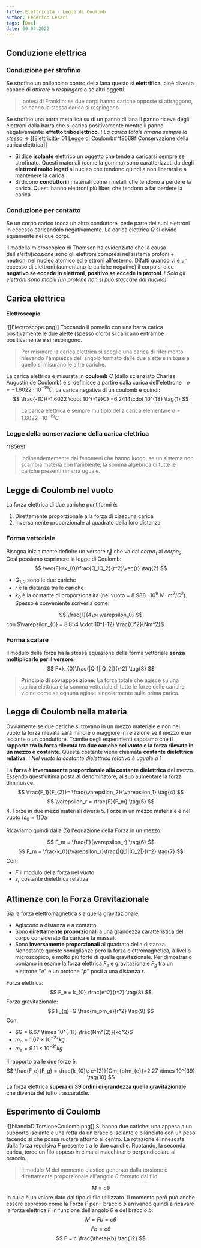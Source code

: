 ```yaml
---
title: Elettricità - Legge di Coulomb
author: Federico Cesari
tags: [Doc]
date: 00.04.2022
---
```

## Conduzione elettrica 
### Conduzione per strofinio
Se strofino un palloncino contro della lana questo si **elettrifica**, cioè diventa capace di *attirare* o *respingere* a se altri oggetti.
>Ipotesi di Franklin: se due corpi hanno cariche opposte si attraggono, se hanno la stessa carica si respingono

Se strofino una barra metallica su di un panno di lana il panno riceve degli elettroni dalla barra che si carica positivamente mentre il panno negativamente: **effetto triboelettrico**.
! *La carica totale rimane sempre la stessa* -> [[Elettricità- 01 Legge di Coulomb#^f8569f|Conservazione della carica elettrica]]

- Si dice **isolante** elettrico un oggetto che tende a caricarsi sempre se strofinato. Questi materiali (come la gomma) sono caratterizzati da degli **elettroni molto legati** al nucleo che tendono quindi a non liberarsi e a mantenere la carica.
- Si dicono **conduttori** i materiali come i metalli che tendono a perdere la carica. Questi hanno elettroni più liberi che tendono a far perdere la carica

### Conduzione per contatto
Se un corpo carico tocca un altro conduttore, cede parte dei suoi elettroni in eccesso caricandolo negativamente. La carica elettrica $Q$ si divide equamente nei due corpi.

Il modello microscopico di Thomson ha evidenziato che la causa dell'*elettrificazione* sono gli elettroni compresi nel sistema protoni + neutroni nel nucleo atomico ed elettroni all'esterno. Difatti quando vi è un eccesso di elettroni (aumentano le cariche negative) il corpo si dice **negativo se eccede in elettroni**, **positivo se eccede in protoni**.
! *Solo gli elettroni sono mobili (un protone non si può staccare dal nucleo)*

## Carica elettrica
#### Elettroscopio
![[Electroscope.png]]
Toccando il pomello con una barra carica positivamente le due alette (spesso d'oro) si caricano entrambe positivamente e si respingono. 
>Per misurare la carica elettrica si sceglie una carica di riferimento rilevando l'ampiezza dell'angolo formato dalle due alette e in base a quello si misurano le altre cariche.

La carica elettrica è misurata in **coulomb** $C$ (dallo scienziato Charles Augustin de Coulomb) e si definisce a partire dalla carica dell'elettrone $-e = -1.6022 \cdot 10^{-19} C$. 
La carica negativa di un coulomb è quindi:
$$
\frac{-1C}{-1.6022 \cdot 10^{-19}C} =6.2414\cdot 10^{18}
\tag{1}
$$
>La carica elettrica è sempre multiplo della carica elementare $e = 1.6022 \cdot 10^{-19} C$


### Legge della conservazione della carica elettrica
^f8569f
>Indipendentemente dai fenomeni che hanno luogo, se un sistema non scambia materia con l'ambiente, la somma algebrica di tutte le cariche presenti rimarrà uguale.

## Legge di Coulomb nel vuoto
La forza elettrica di due cariche puntiformi è: 
1. Direttamente proporzionale alla forza di ciascuna carica
2. Inversamente proporzionale al quadrato della loro distanza

### Forma vettoriale
Bisogna inizialmente definire un versore $\vec{r}$ che va dal $corpo_1$ al $corpo_2$. Così possiamo esprimere la legge di Coulomb:
$$
\vec{F}=k_{0}\frac{Q_1Q_2}{r^2}\vec{r}
\tag{2}
$$
- $Q_{1,2}$ sono le due cariche
- $r$ è la distanza tra le cariche
- $k_{0}$ è la costante di proporzionalità  (nel vuoto = $8.988 \cdot 10^{9}$ $N\cdot m^{2}/C^{2}$). Spesso è conveniente scriverla come: 

$$
\frac{1}{4\pi \varepsilon_0}
$$
con $\varepsilon_{0} = 8.854 \cdot 10^{-12} \frac{C^2}{Nm^2}$ 


 ### Forma scalare
 Il modulo della forza ha la stessa equazione della forma vettoriale **senza moltiplicarlo per il versore**. 
$$
F=k_{0}\frac{|Q_1||Q_2|}{r^2}
\tag{3}
$$
>**Principio di sovrapposizione:** La forza totale che agisce su una carica elettrica è la somma vettoriale di tutte le forze delle cariche vicine come se ognuna agisse singolarmente sulla prima carica.

## Legge di Coulomb nella materia
Ovviamente se due cariche si trovano in un mezzo materiale e non nel vuoto la forza rilevata sarà minore o maggiore in relazione se il mezzo è un isolante o un conduttore.
Tramite degli esperimenti sappiamo che **il rapporto tra la forza rilevata tra due cariche nel vuoto e la forza rilevata in un mezzo è costante**. Questa costante viene chiamata **costante dielettrica relativa**.
! *Nel vuoto la costante dielettrica relativa è uguale a* $1$

La **forza è inversamente proporzionale alla costante dielettrica** del mezzo. Essendo quest'ultima posta al denominatore, al suo aumentare la forza diminuisce.
$$
\frac{F_1}{F_{2}}= \frac{\varepsilon_2}{\varepsilon_1} 
\tag{4}
$$
$$
\varepsilon_r = \frac{F}{F_m} 
\tag{5}
$$
4. Forze in due mezzi materiali diversi
5. Forze in un mezzo materiale e nel vuoto ($\varepsilon_0 = 1$)Da

Ricaviamo quindi dalla $(5)$ l'equazione della Forza in un mezzo:

$$
F_m = \frac{F}{\varepsilon_r}
\tag{6}
$$
$$
F_m = \frac{k_0}{\varepsilon_r}\frac{|Q_1||Q_2|}{r^2} 
\tag{7}
$$
Con:
- $F$ il modulo della forza nel vuoto
- $\varepsilon_r$ costante dielettrica relativa

## Attinenze con la Forza Gravitazionale
Sia la forza elettromagnetica sia quella gravitazionale:
- Agiscono a distanza e a contatto.
- Sono **direttamente proporzionali** a una grandezza caratteristica del corpo considerato (la carica e la massa).
- Sono **inversamente proporzionali** al quadrato della distanza.
Nonostante queste somiglianze però la forza elettromagnetica, a livello microscopico, è molto più forte di quella gravitazionale. 
Per dimostrarlo poniamo in esame la forza elettrica $F_e$ e gravitazionale $F_g$ tra un elettrone "$e$" e un protone "$p$" posti a una distanza $r$.

Forza elettrica:
$$
F_e = k_{0} \frac{e^2}{r^2}
\tag{8}
$$
Forza gravitazionale: 
$$
F_{g}=G \frac{m_pm_e}{r^2}
\tag{9}
$$
Con:
- $G = 6.67 \times 10^{-11} \frac{Nm^{2}}{kg^2}$ 
- $m_p=1.67\times 10^{-27} kg$
-  $m_e=9.11\times 10^{-31} kg$

Il rapporto tra le due forze è:
$$
\frac{F_e}{F_g} = \frac{k_{0}\: e^{2}}{Gm_{p}m_{e}}=2.27 \times 10^{39}
\tag{10}
$$
La forza elettrica **supera di 39 ordini di grandezza quella gravitazionale** che diventa del tutto trascurabile.

## Esperimento di Coulomb
![[bilanciaDiTorsioneCoulomb.png]]
Si hanno due cariche: una appesa a un supporto isolante e una retta da un braccio isolante e bilanciata con un peso facendo si che possa ruotare attorno al centro. La rotazione è innescata dalla forza repulsiva $F$ presente tra le due cariche. Ruotando, la seconda carica, torce un filo appeso in cima al macchinario perpendicolare al braccio.
>Il modulo $M$ del momento elastico generato dalla torsione è direttamente proporzionale all'angolo $\theta$ formato dal filo.

$$
M = c\theta
\tag{11}
$$
In cui $c$ è un valore dato dal tipo di filo utilizzato.
Il momento però può anche essere espresso come la Forza $F$ per il braccio $b$ arrivando quindi a ricavare la forza elettrica $F$ in funzione dell'angolo $\theta$ e del braccio $b$:
$$
M = Fb = c\theta
$$
$$
Fb = c\theta
$$
$$
F = c \frac{\theta}{b} 
\tag{12}
$$
